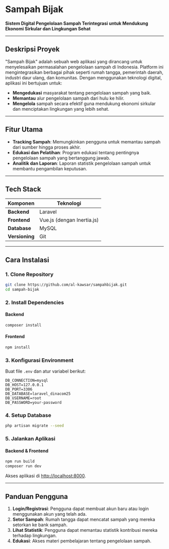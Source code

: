 # Sampah Bijak

**Sistem Digital Pengelolaan Sampah Terintegrasi untuk Mendukung Ekonomi Sirkular dan Lingkungan Sehat**

---

## **Deskripsi Proyek**
"Sampah Bijak" adalah sebuah web aplikasi yang dirancang untuk menyelesaikan permasalahan pengelolaan sampah di Indonesia. Platform ini mengintegrasikan berbagai pihak seperti rumah tangga, pemerintah daerah, industri daur ulang, dan komunitas. Dengan menggunakan teknologi digital, aplikasi ini bertujuan untuk:

- **Mengedukasi** masyarakat tentang pengelolaan sampah yang baik.
- **Memantau** alur pengelolaan sampah dari hulu ke hilir.
- **Mengelola** sampah secara efektif guna mendukung ekonomi sirkular dan menciptakan lingkungan yang lebih sehat.

---

## **Fitur Utama**
- **Tracking Sampah**: Memungkinkan pengguna untuk memantau sampah dari sumber hingga proses akhir.
- **Edukasi dan Pelatihan**: Program edukasi tentang pentingnya pengelolaan sampah yang bertanggung jawab.
- **Analitik dan Laporan**: Laporan statistik pengelolaan sampah untuk membantu pengambilan keputusan.

---

## **Tech Stack**

| **Komponen**   | **Teknologi**        |
|----------------|----------------------|
| **Backend**    | Laravel              |
| **Frontend**   | Vue.js (dengan Inertia.js) |
| **Database**   | MySQL                |
| **Versioning** | Git                  |

---

## **Cara Instalasi**

### **1. Clone Repository**
```bash
git clone https://github.com/al-kawsar/sampahbijak.git
cd sampah-bijak
```

### **2. Install Dependencies**
#### Backend
```bash
composer install
```
#### Frontend
```bash
npm install
```

### **3. Konfigurasi Environment**
Buat file `.env` dan atur variabel berikut:
```env
DB_CONNECTION=mysql
DB_HOST=127.0.0.1
DB_PORT=3306
DB_DATABASE=laravel_dinacom25
DB_USERNAME=root
DB_PASSWORD=your-password
```

### **4. Setup Database**
```bash
php artisan migrate --seed
```

### **5. Jalankan Aplikasi**
#### Backend & Frontend
```bash
npm run build
composer run dev
```

Akses aplikasi di [http://localhost:8000](http://localhost:8000).

---

## **Panduan Pengguna**
1. **Login/Registrasi**: Pengguna dapat membuat akun baru atau login menggunakan akun yang telah ada.
2. **Setor Sampah**: Rumah tangga dapat mencatat sampah yang mereka setorkan ke bank sampah.
3. **Lihat Statistik**: Pengguna dapat memantau statistik kontribusi mereka terhadap lingkungan.
4. **Edukasi**: Akses materi pembelajaran tentang pengelolaan sampah.
